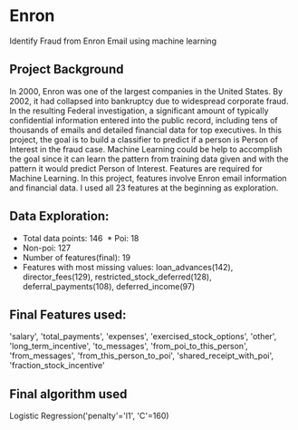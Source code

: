 # Enron
Identify Fraud from Enron Email using machine learning

## Project Background
In 2000, Enron was one of the largest companies in the United States. By 2002, it had collapsed into bankruptcy due to widespread corporate fraud. In the resulting Federal investigation, a significant amount of typically confidential information entered into the public record, including tens of thousands of emails and detailed financial data for top executives.
In this project, the goal is to build a classifier to predict if a person is Person of Interest in the fraud case. Machine Learning could be help to accomplish the goal since it can learn the pattern from training data given and with the pattern it would predict Person of Interest. Features are required for Machine Learning. In this project, features involve Enron email information and financial data. I used all 23 features at the beginning as exploration. 

## Data Exploration:
  * Total data points: 146
  * Poi: 18
  * Non-poi: 127
  * Number of features(final): 19
  * Features with most missing values: 
  loan_advances(142), director_fees(129), restricted_stock_deferred(128), deferral_payments(108), deferred_income(97)

## Final Features used:
'salary', 'total_payments', 'expenses', 'exercised_stock_options', 'other', 'long_term_incentive', 'to_messages',
 'from_poi_to_this_person', 'from_messages', 'from_this_person_to_poi', 'shared_receipt_with_poi', 
'fraction_stock_incentive'

## Final algorithm used
Logistic Regression('penalty'='l1', 'C'=160)
